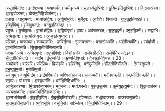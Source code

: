 

  
असृ॑ग्र॒मिन्द॑व:। इन्द॑व:प॒था। प॒थाधर्म॑न्। धर्म॑न्नृ॒तस्य॑। ऋ॒तस्य॑सु॒श्रिय॑:। सु॒श्रिय॒इति॑सु॒श्रिय॑:।। वि॒दा॒नाअ॑स्य। अ॒स्य॒योज॑नम्। योज॑न॒मिति॒योज॑नम्।।  
प्रधारा॑। धारा॒मध्व॑:। मध्वो॑अग्रि॒य:। अ॒ग्रि॒योम॒ही:। म॒हीर॒प:। अ॒पोवि। विगा॑हते। गा॒ह॒त॒इति॑गाहते।। ह॒विर्ह॒विष्षु॑। ह॒विष्षु॒वन्द्य॑:। वन्द्य॒इति॒वन्द्यः॑ ।।  
प्रयु॒ज:। यु॒जोवा॒च:। वा॒चोअ॑ग्रि॒य:। अ॒ग्रि॒योवृषा॑। वृषाव॑। अव॑चक्रदत्। च॒क्र॒द॒द्वने॑। वन॒इति॒वने॑।। सद्मा॒भि। अ॒भिस॒त्य:। स॒त्योअ॑ध्व॒र:। अ॒ध्व॒रइ॑त्य॒ध्व॒रः।।  
परि॒यत्। यत्काव्या॑। काव्या॑क॒वि:। क॒विर्नृ॒म्णा। नृ॒म्णावसा॑न:। वसा॑नो॒अर्ष॑ति। अर्ष॒तीत्यर्ष॑ति।। स्व॑र्वा॒जी। वा॒जीसि॑षासति। सि॒सा॒स॒तीति॑सिसासति।।  
पव॑मानोअ॒भि। अ॒भिस्पृध॑:। स्पृधो॒विश॑:। विशो॒राजे॑व। राजे॑वसीदति। राजे॒वेति॒राजा॑ऽइव। सी॒द॒तीति॑सीदति।। यदी॑म्। ई॒मृ॒ण्वन्ति॑। ऋ॒ण्वन्ति॑वे॒धस॑:। वे॒धस॒इति॑वे॒धस॑:। 28।।  
अव्यो॒वारे॑। वारे॒परि॑। परि॑प्रि॒यः। प्रि॒योहरिः॑। हरि॒र्वने॑षु। वने॑षुसीदति। सी॒द॒तीति॑सीदति।। रे॒भोव॑नुष्यते। व॒नु॒ष्य॒ते॒म॒ती। म॒तीति॑म॒ती।।  
सवा॒युम्। वा॒युमिन्द्र॑म्। इन्द्र॑म॒श्विना॑। अ॒श्विना॑सा॒कम्। सा॒कम्मदे॑न। मदे॑नगच्छति। ग॒च्छ॒तीति॑गच्छति।। रणा॒य:। योअ॑स्य। अ॒स्य॒धर्म॑भि:। धर्म॑भि॒रिति॒धर्म॑भि:।।  
आमि॒त्रावरु॑णा। मि॒त्रावरु॑णा॒भग॑म्। भगं॒मध्व॑:। मध्व॑:पवन्ते। प॒व॒न्त॒ऊ॒र्मय॑:। ऊ॒र्मय॒इत्यू॒र्मय॑:।। वि॒दा॒नाअ॑स्य। अ॒स्य॒शक्म॑भि:। शक्म॑भि॒रिति॒शक्म॑ऽभि:।।  
अ॒स्मभ्यं॑रोदसी। रो॒द॒सी॒र॒यिम्। रो॒द॒सी॒इति॑रोदसी। र॒यिम्मध्व॑:। मध्वो॒वाज॑स्य। वाज॑स्यसा॒त॑ये। सा॒तय॒इति॑सा॒तये॑।। श्रवो॒वसू॑नि। वसू॑नि॒सं। सञ्जि॑तम्। जि॒त॒मिति॑जितम्।। 29।।  
